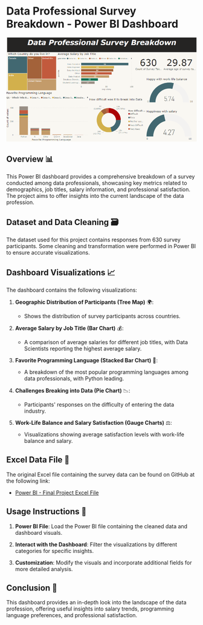 
# Data Professional Survey Breakdown - Power BI Dashboard

![Power BI Dashboard](powerBi.png)

## Overview 📊

This Power BI dashboard provides a comprehensive breakdown of a survey conducted among data professionals, showcasing key metrics related to demographics, job titles, salary information, and professional satisfaction. The project aims to offer insights into the current landscape of the data profession.

## Dataset and Data Cleaning 🗃️

The dataset used for this project contains responses from 630 survey participants. Some cleaning and transformation were performed in Power BI to ensure accurate visualizations.

## Dashboard Visualizations 📈

The dashboard contains the following visualizations:

1. **Geographic Distribution of Participants (Tree Map)** 🌍:
   - Shows the distribution of survey participants across countries.

2. **Average Salary by Job Title (Bar Chart)** 💰:
   - A comparison of average salaries for different job titles, with Data Scientists reporting the highest average salary.

3. **Favorite Programming Language (Stacked Bar Chart)** 🐍:
   - A breakdown of the most popular programming languages among data professionals, with Python leading.

4. **Challenges Breaking into Data (Pie Chart)** 📉:
   - Participants' responses on the difficulty of entering the data industry.

5. **Work-Life Balance and Salary Satisfaction (Gauge Charts)** ⚖️:
   - Visualizations showing average satisfaction levels with work-life balance and salary.

## Excel Data File 📂

The original Excel file containing the survey data can be found on GitHub at the following link:

- [Power BI - Final Project Excel File](https://github.com/Miinhaz/PowerBI-project1/blob/main/Power%20BI%20-%20Final%20Project.xlsx)

## Usage Instructions 🔧

1. **Power BI File**: Load the Power BI file containing the cleaned data and dashboard visuals.
   
2. **Interact with the Dashboard**: Filter the visualizations by different categories for specific insights.

3. **Customization**: Modify the visuals and incorporate additional fields for more detailed analysis.

## Conclusion 🎉

This dashboard provides an in-depth look into the landscape of the data profession, offering useful insights into salary trends, programming language preferences, and professional satisfaction.

